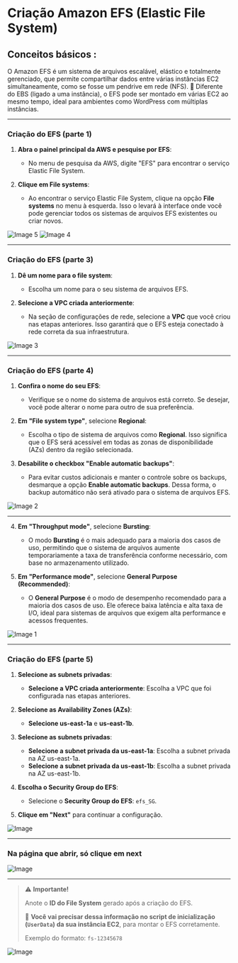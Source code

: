 # Criação  Amazon EFS (Elastic File System)

## Conceitos básicos :
O Amazon EFS é um sistema de arquivos escalável, elástico e totalmente gerenciado, que permite compartilhar dados entre várias instâncias EC2 simultaneamente, como se fosse um pendrive em rede (NFS).
🔹 Diferente do EBS (ligado a uma instância), o EFS pode ser montado em várias EC2 ao mesmo tempo, ideal para ambientes como WordPress com múltiplas instâncias.

---
### Criação do EFS (parte 1)

1. **Abra o painel principal da AWS e pesquise por EFS**:
   - No menu de pesquisa da AWS, digite "EFS" para encontrar o serviço Elastic File System.
   
2. **Clique em File systems**:
   - Ao encontrar o serviço Elastic File System, clique na opção **File systems** no menu à esquerda. Isso o levará à interface onde você pode gerenciar todos os sistemas de arquivos EFS existentes ou criar novos.

<img src="https://github.com/user-attachments/assets/b940c290-c511-436c-b4dd-752d60b7ac27" alt="Image 5">

<img src="https://github.com/user-attachments/assets/9378a141-d816-46de-8404-29af0bc2e297" alt="Image 4">

---
### Criação do EFS (parte 3)

1. **Dê um nome para o file system**:
   - Escolha um nome para o seu sistema de arquivos EFS. 

2. **Selecione a VPC criada anteriormente**:
   - Na seção de configurações de rede, selecione a **VPC** que você criou nas etapas anteriores. Isso garantirá que o EFS esteja conectado à rede correta da sua infraestrutura.

<img src="https://github.com/user-attachments/assets/3ddbf688-da87-4f13-bfa6-556ec39bcff8" alt="Image 3">

---
### Criação do EFS (parte 4)

1. **Confira o nome do seu EFS**:
   - Verifique se o nome do sistema de arquivos está correto. Se desejar, você pode alterar o nome para outro de sua preferência.

2. **Em "File system type"**, selecione **Regional**:
   - Escolha o tipo de sistema de arquivos como **Regional**. Isso significa que o EFS será acessível em todas as zonas de disponibilidade (AZs) dentro da região selecionada.

3. **Desabilite o checkbox "Enable automatic backups"**:
   - Para evitar custos adicionais e manter o controle sobre os backups, desmarque a opção **Enable automatic backups**. Dessa forma, o backup automático não será ativado para o sistema de arquivos EFS.

<img src="https://github.com/user-attachments/assets/fa73b210-1bcd-40bd-b240-41e3c9c540d5" alt="Image 2">

---

4. **Em "Throughput mode"**, selecione **Bursting**:
   - O modo **Bursting** é o mais adequado para a maioria dos casos de uso, permitindo que o sistema de arquivos aumente temporariamente a taxa de transferência conforme necessário, com base no armazenamento utilizado.

5. **Em "Performance mode"**, selecione **General Purpose (Recommended)**:
   - O **General Purpose** é o modo de desempenho recomendado para a maioria dos casos de uso. Ele oferece baixa latência e alta taxa de I/O, ideal para sistemas de arquivos que exigem alta performance e acessos frequentes.

<img src="https://github.com/user-attachments/assets/0dece95f-21e1-46a9-b2f2-231cbf0f3572" alt="Image 1">

---
### Criação do EFS (parte 5)

1. **Selecione as subnets privadas**:
   - **Selecione a VPC criada anteriormente**: Escolha a VPC que foi configurada nas etapas anteriores.
   
2. **Selecione as Availability Zones (AZs)**:
   - **Selecione us-east-1a** e **us-east-1b**.

3. **Selecione as subnets privadas**:
   - **Selecione a subnet privada da us-east-1a**: Escolha a subnet privada na AZ us-east-1a.
   - **Selecione a subnet privada da us-east-1b**: Escolha a subnet privada na AZ us-east-1b.

4. **Escolha o Security Group do EFS**:
   - Selecione o **Security Group do EFS**: `efs_SG`.

5. **Clique em "Next"** para continuar a configuração.
<img src="https://github.com/user-attachments/assets/c5b64129-b108-4df0-8791-454c8ce4172b" alt="Image">

---
### Na página que abrir, só clique em **next**
<img src="https://github.com/user-attachments/assets/930b191a-60ca-4046-a95d-c58198ebeecb" alt="Image">

---

> ⚠️ **Importante!**
> 
> Anote o **ID do File System** gerado após a criação do EFS.
> 
> 📝 **Você vai precisar dessa informação no script de inicialização (`UserData`) da sua instância EC2**, para montar o EFS corretamente. 
> 
> Exemplo do formato: `fs-12345678`

<img src="https://github.com/user-attachments/assets/85b26625-7d94-4311-94dc-8a55290dae86" alt="Image">
